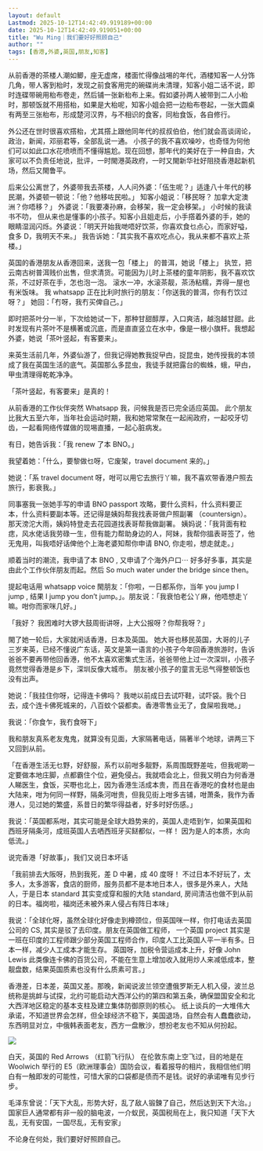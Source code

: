 ```yaml
---
layout: default
Lastmod: 2025-10-12T14:42:49.919189+00:00
date: 2025-10-12T14:42:49.919051+00:00
title: "Wu Ming｜我们要好好照顾自己"
author: ""
tags: [香港,外婆,英国,朋友,知客]
---
```


从前香港的茶楼人潮如鲫，座无虚席，楼面忙得像战埸的年代，酒楼知客一人分饰几角，带人客到枱时，发现之前食客用完的碗碟尚未清理，知客小姐二话不说，即时连碟带碗用枱布卷走，然后铺一张新枱布上来。假如婆孙两人被带到二人小枱时，那顿饭就不用搭枱，如果是大枱呢，知客小姐会把一边枱布卷起，一张大圆桌有两至三张枱布，形成楚河汉界，与不相识的食客，同枱食饭，各自修行。

外公还在世时很喜欢撘枱，尤其撘上跟他同年代的叔叔伯伯，他们就会高谈阔论，政治，新闻，邓丽君等，全部乱说一通。 小孩子的我不喜欢噪吵，也奇怪为何他们可以如此口水花喷喷而不懂得尴尬。现在回想，那年代的美好在于一种自由，大家可以不负责任地说，批评，一时閙港英政府，一时又閙新华社好阻挠香港起新机场，然后又閙鲁平。

后来公公离世了，外婆带我去茶楼，人人问外婆：「伍生呢？」适逢八十年代的移民潮，外婆顿一顿说：「他？他移咗民啦。」 知客小姐说：「移民呀？ 加拿大定澳洲？你唔移？」 外婆说：「我要凑孙麻，会移架，我一定会移架。」 小时候的我读书不叻， 但从来也是懂事的小孩子。知客小且姐走后，小手撘着外婆的手，她的眼睛湿润闪烁。外婆说：「明天开始我哋唔好饮茶，你喜欢食乜点心，而家好嗌，食多 D，我明天不来。」 我告诉她：「其实我不喜欢吃点心，我从来都不喜欢上茶楼。」

英国的香港朋友从香港回来，送我一包「楼上」 的普洱，她说「楼上」 执笠，把云南古树普洱贱价出售，但求清货。可能因为儿时上茶楼的童年阴影，我不喜欢饮茶，不过好茶在手，怎也泡一泡。 滚水一冲，水滚茶靓，茶汤粘糯，弄得一屋也有米饭味。 我 whatsapp 正在比利时旅行的朋友：「你送我的普洱，你有冇饮过呀？」 她回：「冇呀，我冇买俾自己。」

即时把茶叶分一半，下次给她试一下，那种甘甜醇厚，入口爽洁，越泡越甘甜。此时发现有片茶叶不是横著或沉底，而是直直竖立在水中，像是一根小旗杆。我想起外婆，她说「茶叶竖起，有客要来」。

来英生活前几年，外婆仙游了，但我记得她教我捉曱甴，捉昆虫，她传授我的本领成了我在英国生活的底气。英国那么多昆虫，我徒手就把露台的蜘蛛，蛾，曱甴，甲虫清理得乾乾净净。

「茶叶竖起，有客要来」是真的！

从前香港的工作伙伴突然 Whatsapp 我，问候我是否已完全适应英国。 此个朋友比我大五至六年，当年社会运动时期，我和她常常聚在一起闹政府，一起咬牙切齿，一起看网络传媒做的现埸直播，一起心脏病发。

有日，她告诉我：「我 renew 了本 BNO。」

我望着她：「什么，要黎做乜呀，它废架，travel document 来的。」

她说：「系 travel document 呀，咁可以用它去旅行丫嘛，我不喜欢带香港户照去旅行，影衰我。」

同事塞我一张她手写的申请 BNO passport 攻略，要什么资料，什么资料要正本，什么资料要副本等。还记得是姨妈帮我找表哥做户照副署 （countersign）。 那天滂沱大雨，姨妈特登走去花园道找表哥帮我做副署。 姨妈说：「我背面有粒痣，风水佬话我劳碌一生，但有能力帮助身边的人，阿妹，我帮你搵表哥签了，他无鬼用，叫我唔好话俾他个上海老婆知帮你申请 BNO, 你走啦，想走就走。」

顺着当时的潮流，我申请了本 BNO , 又申请了个海外户口⋯ 好多好多事，其实是由此个工作伙伴朋友而起。然后 So much water under the bridge since then。

提起电话用 whatsapp voice 閙朋友：「你啦，一日都系你，当年 you jump I jump , 结果 I jump you don’t jump。」。朋友说：「我衰怕老公丫麻，他唔想走丫嘛。咁你而家咪几好。」

「我好？ 我困难时大锣大鼓周街讲呀，上大公报呀？你帮我呀？」

閙了她一轮后，大家就闲话香港，日本及英国。 她大哥也移民英国，大哥的儿子三岁来英，已经不懂说广东话，英文是第一语言的小孩子今年回香港旅游时，告诉爸爸不要再带他回香港，他不太喜欢密集式生活，爸爸带他上过一次深圳，小孩子竟然觉得香港是乡下，深圳反像大城市。 朋友被小孩子的童言无忌气得整顿饭也没有出声。

她说：「我挂住你呀，记得连卡佛吗？ 我哋以前成日去试吓鞋，试吓袋。我个日去，成个连卡佛死城来的，八百蚊个袋都卖。香港零售业无了，食屎啦我哋。」

我说：「你食乍，我冇食呀下」

我和朋友真系老友鬼鬼，就算没有见面，大家隔著电话，隔著半个地球，讲两三下又回到从前。

「在香港生活无乜野，好舒服，系冇以前咁多靓野，系周围既野差咗，但我呢啲一定要做本地庄脚，点都霸住个位，避免侵占。我就唔会北上，但我又明白为何香港人睇医生，食饭，买嘢也北上，因为香港生活成本贵，而且在香港吃的食材也是由大陆来，咁为何同一样野，隔条河咁贵，但我见街上咁多吉铺，咁萧条，我作为香港人，见过她的繁盛，系昔日的繁华得益者，好多时好伤感。」

我说：「英国都系咁，其实可能是全球大趋势来的，英国人走唔到乍，如果英国和西班牙隔条河，成班英国人去哂西班牙买餸都似，一样！ 因为是人的本质，水向低流。」

说完香港「好故事」，我们又说日本坏话

「我前排去大阪呀，热到我死，差 D 中暑，成 40 度呀！ 不过日本不好玩了，太多人，太多游客，食店的厨师，服务员都不是本地日本人，很多是外来人，大陆人，于是日本 standard 其实变成穿和服的大陆 standard, 房间清洁也做不到从前的日本。福岗啦，福岗还未被外来人侵占有阵日本味」

我说：「全球化呀，虽然全球化好像走到樽颈位，但英国咪一样，你打电话去英国公司的 CS, 其实是驳了去印度。朋友在英国做工程师， 一个英国 project 其实是一班在印度的工程师跟少部分英国工程师合作，印度人工比英国人平一半有多。日本一样，减少人工成本才能生存。 英国呀，加税令营运成本上升，好像 John Lewis 此类像连卡佛的百货公司，不能在生意上增加收入就用炒人来减低成本，整靓盘数，结果英国质素也没有什么质素可言。」

香港差，日本差，英国又差。那晚，新闻说波兰领空遭俄罗斯无人机入侵，波兰总统称是挑衅与试探，北约可能启动大西洋公约的第四和第五条，确保盟国安全和北大西洋地区稳定的基本支柱及建立集体防御原则的核心。 纸上谈兵的一大堆伟大承诺，不知道世界会怎样，但全球经济不稳下，美国退场，自然会有人蠢蠢欲动，东西明显对立，中俄韩表面老友，西方一盘散沙，想扮老友也不知从何扮起。

![](https://images.weserv.nl/?url=https%3A//chinadigitaltimes.net/chinese/files/2025/10/post-721753-68e92d2e6731f.)

白天，英国的 Red Arrows （红箭飞行队） 在伦敦东南上空飞过，目的地是在 Woolwich 举行的 E5（欧洲理事会）国防会议，看着报导的相片，我相信他们明白有一触即发的可能性，可惜大家的口袋都是债而不是钱。说好的承诺唯有见步行步。

毛泽东曾说：「天下大乱，形势大好，乱了敌人锻鍊了自己，然后达到天下大治。」 国家巨人通常都有非一般的脑电波，一介蚁民，英国税局在上，我只知道「天下大乱，无有安国，一国尽乱，无有安家」

不论身在何处，我们要好好照顾自己。

